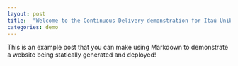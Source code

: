 ```yaml
---
layout: post
title:  "Welcome to the Continuous Delivery demonstration for Itaú Unibanco"
categories: demo
---
```


This is an example post that you can make using Markdown to demonstrate a website being statically generated and deployed!
